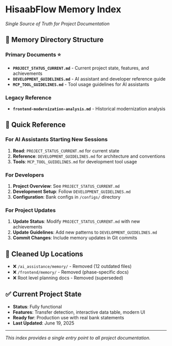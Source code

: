 # HisaabFlow Memory Index
*Single Source of Truth for Project Documentation*

## 📁 **Memory Directory Structure**

### **Primary Documents** ⭐
- **`PROJECT_STATUS_CURRENT.md`** - Current project state, features, and achievements
- **`DEVELOPMENT_GUIDELINES.md`** - AI assistant and developer reference guide
- **`MCP_TOOL_GUIDELINES.md`** - Tool usage guidelines for AI assistants

### **Legacy Reference**
- **`frontend-modernization-analysis.md`** - Historical modernization analysis

## 🎯 **Quick Reference**

### **For AI Assistants Starting New Sessions**
1. **Read**: `PROJECT_STATUS_CURRENT.md` for current state
2. **Reference**: `DEVELOPMENT_GUIDELINES.md` for architecture and conventions
3. **Tools**: `MCP_TOOL_GUIDELINES.md` for development tool usage

### **For Developers**
1. **Project Overview**: See `PROJECT_STATUS_CURRENT.md`
2. **Development Setup**: Follow `DEVELOPMENT_GUIDELINES.md`
3. **Configuration**: Bank configs in `/configs/` directory

### **For Project Updates**
1. **Update Status**: Modify `PROJECT_STATUS_CURRENT.md` with new achievements
2. **Update Guidelines**: Add new patterns to `DEVELOPMENT_GUIDELINES.md`
3. **Commit Changes**: Include memory updates in Git commits

## 🚮 **Cleaned Up Locations**
- ❌ `/ai_assistance/memory/` - Removed (12 outdated files)
- ❌ `/frontend/memory/` - Removed (phase-specific docs)
- ❌ Root level planning docs - Removed (superseded)

## ✅ **Current Project State**
- **Status**: Fully functional
- **Features**: Transfer detection, interactive data table, modern UI
- **Ready for**: Production use with real bank statements
- **Last Updated**: June 19, 2025

---
*This index provides a single entry point to all project documentation.*